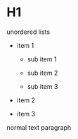 # H1

unordered lists

- item 1

	- sub item 1

	- sub item 2

    - sub item 3

- item 2

- item 3

normal text paragraph
